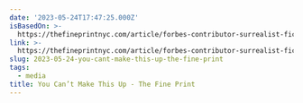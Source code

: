 ```yaml
---
date: '2023-05-24T17:47:25.000Z'
isBasedOn: >-
  https://thefineprintnyc.com/article/forbes-contributor-surrealist-fiction-leon-thomas/
link: >-
  https://thefineprintnyc.com/article/forbes-contributor-surrealist-fiction-leon-thomas/
slug: 2023-05-24-you-cant-make-this-up-the-fine-print
tags:
  - media
title: You Can’t Make This Up - The Fine Print
---
```


